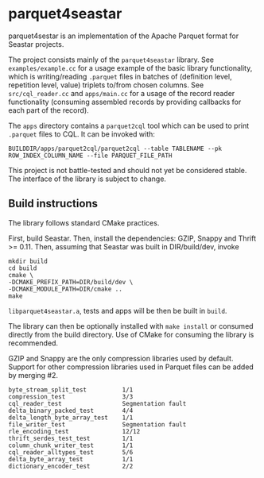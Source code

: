 # parquet4seastar

parquet4sestar is an implementation of the Apache Parquet format
for Seastar projects.

The project consists mainly of the `parquet4seastar` library.
See `examples/example.cc` for a usage example of the basic library
functionality, which is writing/reading `.parquet` files in batches of
(definition level, repetition level, value) triplets to/from chosen columns.
See `src/cql_reader.cc` and `apps/main.cc` for a usage of the record reader
functionality (consuming assembled records by providing callbacks for each part
of the record).

The `apps` directory contains a `parquet2cql` tool which can be used to
print `.parquet` files to CQL. It can be invoked with:

```
BUILDDIR/apps/parquet2cql/parquet2cql --table TABLENAME --pk ROW_INDEX_COLUMN_NAME --file PARQUET_FILE_PATH
```

This project is not battle-tested and should not yet be considered stable.
The interface of the library is subject to change.

## Build instructions

The library follows standard CMake practices.

First, build Seastar.
Then, install the dependencies: GZIP, Snappy and Thrift >= 0.11.
Then, assuming that Seastar was built in DIR/build/dev, invoke

```
mkdir build
cd build
cmake \
-DCMAKE_PREFIX_PATH=DIR/build/dev \
-DCMAKE_MODULE_PATH=DIR/cmake ..
make
```

`libparquet4seastar.a`, tests and apps will be then be built in `build`.

The library can then be optionally installed with `make install` or consumed
directly from the build directory. Use of CMake for consuming the library
is recommended.

GZIP and Snappy are the only compression libraries used by default.
Support for other compression libraries used in Parquet files
can be added by merging #2.

```testcase
byte_stream_split_test          1/1
compression_test                3/3
cql_reader_test                 Segmentation fault
delta_binary_packed_test        4/4
delta_length_byte_array_test    1/1
file_writer_test                Segmentation fault
rle_encoding_test               12/12
thrift_serdes_test_test         1/1       
column_chunk_writer_test        1/1
cql_reader_alltypes_test        5/6
delta_byte_array_test           1/1
dictionary_encoder_test         2/2
```